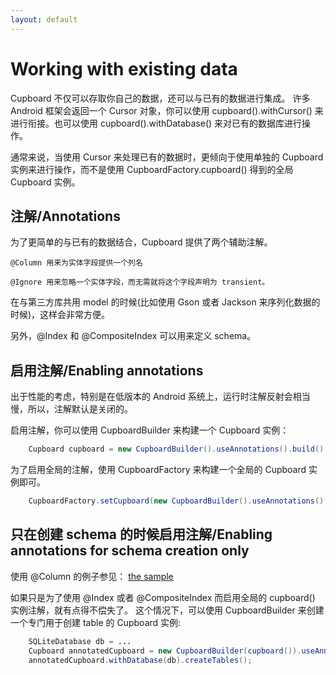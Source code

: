 ```yaml
---
layout: default
---
```


# Working with existing data
Cupboard 不仅可以存取你自己的数据，还可以与已有的数据进行集成。
许多 Android 框架会返回一个 Cursor 对象，你可以使用 cupboard().withCursor() 来进行衔接。也可以使用 cupboard().withDatabase() 来对已有的数据库进行操作。

通常来说，当使用 Cursor 来处理已有的数据时，更倾向于使用单独的 Cupboard 实例来进行操作，而不是使用 CupboardFactory.cupboard() 得到的全局 Cupboard 实例。

## 注解/Annotations

为了更简单的与已有的数据结合，Cupboard 提供了两个辅助注解。

    @Column 用来为实体字段提供一个列名

    @Ignore 用来忽略一个实体字段，而无需就将这个字段声明为 transient。

在与第三方库共用 model 的时候(比如使用 Gson 或者 Jackson 来序列化数据的时候)，这样会非常方便。

另外，@Index 和 @CompositeIndex 可以用来定义 schema。

## 启用注解/Enabling annotations

出于性能的考虑，特别是在低版本的 Android 系统上，运行时注解反射会相当慢，所以，注解默认是关闭的。

启用注解，你可以使用 CupboardBuilder 来构建一个 Cupboard 实例：

```java
    Cupboard cupboard = new CupboardBuilder().useAnnotations().build();
```

为了启用全局的注解，使用 CupboardFactory 来构建一个全局的 Cupboard 实例即可。

```java
    CupboardFactory.setCupboard(new CupboardBuilder().useAnnotations().build());
```

## 只在创建 schema 的时候启用注解/Enabling annotations for schema creation only

使用 @Column 的例子参见： [the sample](https://bitbucket.org/qbusict/cupboard/src/e7548ad8e9f8933240a6617facca3d6ecb7840e1/sample/src/main/java/nl/qbusict/cupboard/example/ContactsActivity.java?at=default)

如果只是为了使用 @Index 或者 @CompositeIndex 而启用全局的 cupboard() 实例注解，就有点得不偿失了。
这个情况下，可以使用 CupboardBuilder 来创建一个专门用于创建 table 的 Cupboard 实例:

```java
    SQLiteDatabase db = ...
    Cupboard annotatedCupboard = new CupboardBuilder(cupboard()).useAnnotations().build();
    annotatedCupboard.withDatabase(db).createTables();
```
